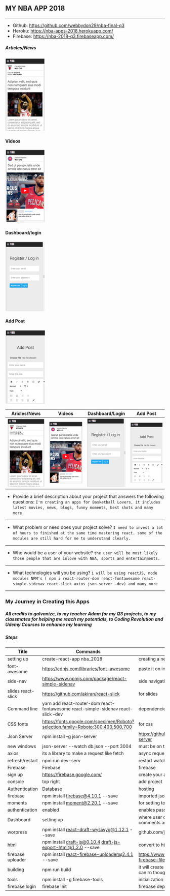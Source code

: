 ## MY NBA APP 2018
-------------------------------------------------
* Github: https://github.com/webbydon29/nba-final-q3
* Heroku: https://nba-apps-2018.herokuapp.com/
* Firebase: https://nba-2018-q3.firebaseapp.com/

##### Articles/News
<!-- ![articles](public/images/screenshots/a.png) -->
<img src='./public/images/screenshots/a.png' width='125px' />

#### Videos
<!-- ![videos](public/images/screenshots/c.png) -->
<img src='./public/images/screenshots/c.png' width='125px' />

#### Dashboard/login
<!-- ![Add dashboard/login](public/images/screenshots/e.png) -->
<img src='./public/images/screenshots/e.png' width='125px' />

#### Add Post
<!-- ![Add post/articles](public/images/screenshots/f.png) -->
<img src='./public/images/screenshots/f.png' width='125px' />

| Aricles/News | Videos | Dashboard/Login | Add Post |
|--------------|--------|-----------------|----------|
|<img src='./public/images/screenshots/a.png' width='125px' />| <img src='./public/images/screenshots/c.png' width='125px' />|<img src='./public/images/screenshots/e.png' width='125px' /> | <img src='./public/images/screenshots/f.png' width='125px' />|




* Provide a brief description about your project that answers the following questions:
``` I'm creating an apps for Basketball Lovers, it includes latest movies, news, blogs, funny moments, best shots and many more. ```
---------------------------------------
* What problem or need does your project solve?
```I need to invest a lot of hours to finished at the same time mastering react. some of the modules are still hard for me to understand clearly. ```
--------------------------------------
* Who would be a user of your website?
```the user will be most likely those people that are inlove with NBA, sports and entertainments.```
----------------------------------------
* What technologies will you be using?
```i will be using reactJS, node modules NPM's ( npm i react-router-dom react-fontawesome react-simple-sidenav react-slick axios json-server –dev) and many more```
-----------------------------------


### My Journey in Creating this Apps

##### All credits to galvanize, to my teacher Adam for my Q3 projects, to my classmates for helping me reach my potentials, to Coding Revolution and Udemy Courses to enhance my learning

##### Steps
| Title | Commands | Comments |
|-------|----------|----------|
| setting up | create-react-app nba_2018 | creating a new projects |
| font-awesome | https://cdnjs.com/libraries/font-awesome | paste it on index.html|
| side-nav | https://www.npmjs.com/package/react-simple-sidenav | side navigation |
| slides react-slick | https://github.com/akiran/react-slick | for slides|
| Command line| yarn add react-router-dom react-fontawesome react-simple-sidenav react-slick –dev | dependencies i used. part 1 |
| CSS fonts | https://fonts.google.com/specimen/Roboto?selection.family=Roboto:300,400,500,700 | for css |
| Json Server | npm install –g json-server | https://github.com/typicode/json-server |
| new windows | json-server --watch db.json --port 3004 | must be on the same directory |
| axios | its a library to make a request  like fetch  | async request |
| refresh/restart | npm run dev-serv | restart watching |
| Firebase | Firebase | firebase |
| sign up | https://firebase.google.com/ | create your account |
|  console | top right | add project | gives you the dashboard application // will give you authentication  |
| Authentication | Database | hosting |
| firebase | 	npm install firebase@4.10.1 --save | imported json files |
| moments | npm install moment@2.20.1 --save | for setting to  autodate |
| authentication | enabled | enables password and email |
| Dashboard | setting up | where user can add/post articles, comments and so on |
| worpress | npm install react-draft-wysiwyg@1.12.1 --save | github.com/jpuri/react-draft-wysiwyg|
| html | npm install draft-js@0.10.4 draft-js-export-html@1.2.0 --save | convert to html file for articles|
| firebase uploader |	npm install react-firebase-uploader@2.4.1 --save | 	https://www.npmjs.com/package/react-firebase-file-uploader |
| building | npm run build | it will create a bundle for production that can rn though firebase or even heroku |
| tools |	npm install -g firebase-tools | initialization |
| firebase login | 	firebase init | 	firebase deploy |
